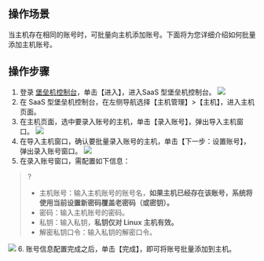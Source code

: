 ## 操作场景
当主机存在相同的账号时，可批量向主机添加账号。下面将为您详细介绍如何批量添加主机账号。
## 操作步骤
1. 登录 [堡垒机控制台](https://console.cloud.tencent.com/cds/bh)，单击【进入】，进入SaaS 型堡垒机控制台。
![](https://main.qcloudimg.com/raw/02d58f75b8b1733f33871fdb0d9f3e84.png)
2. 在 SaaS 型堡垒机控制台，在左侧导航选择【主机管理】>【主机】，进入主机页面。
3. 在主机页面，选中要录入账号的主机，单击【录入账号】，弹出导入主机窗口。
![](https://main.qcloudimg.com/raw/68ae4f16a88ddf1176216873a306b1de.png)
4. 在导入主机窗口，确认要批量录入账号的主机，单击【下一步：设置账号】，弹出录入账号窗口。
![](https://main.qcloudimg.com/raw/7062d30608e54ac60bea3ee18f883498.png)
5.	在录入账号窗口，需配置如下信息：
>?
>- 主机账号：输入主机账号的账号名，**如果主机已经存在该账号，系统将使用当前设置新密码覆盖老密码（或密钥）。**
>- 密码：输入主机账号的密码。
>- 私钥：输入私钥，**私钥仅对 Linux 主机有效。**
>- 解密私钥口令：输入私钥的解密口令。
>
![](https://main.qcloudimg.com/raw/5029c64711c0c087a78b83a7179f4e00.png)
6.	账号信息配置完成之后，单击【完成】，即可将账号批量添加到主机。

